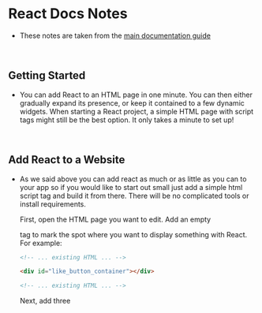 # React Docs Notes

- These notes are taken from the [main documentation guide](https://reactjs.org/docs/getting-started.html)

<br>

## Getting Started

- You can add React to an HTML page in one minute. You can then either gradually expand its presence, or keep it contained to a few dynamic widgets. When starting a React project, a simple HTML page with script tags might still be the best option. It only takes a minute to set up!

<Br>

## Add React to a Website

- As we said above you can add react as much or as little as you can to your app so if you would like to start out small just add a simple html script tag and build it from there. There will be no complicated tools or install requirements.

  First, open the HTML page you want to edit. Add an empty <div> tag to mark the spot where you want to display something with React. For example:
  ```html
  <!-- ... existing HTML ... -->

  <div id="like_button_container"></div>

  <!-- ... existing HTML ... -->
  ```
  Next, add three <script> tags to the HTML page right before the closing </body> tag:
  ```html
     <!-- ... other HTML ... -->

    <!-- Load React. -->
    <!-- Note: when deploying, replace "development.js" with "production.min.js". -->
    <script src="https://unpkg.com/react@17/umd/react.development.js" crossorigin></script>
    <script src="https://unpkg.com/react-dom@17/umd/react-dom.development.js" crossorigin></script>

    <!-- Load our React component. -->
    <script src="like_button.js"></script>

  </body>
  ```
  The first two tags load React. The third one will load your component code. (Step 3: Create a React Component - Create a file called like_button.js next to your HTML page.) However since we have not learned how to create components in react wea re gonna skip this part. But you get the idea of how to include react into your html pages.
  
  By the way if you want to use JSX instead of native javascript you need to include the follownig at the bottom fo the page as well:
    ```html
    <script src="https://unpkg.com/babel-standalone@6/babel.min.js"></script>
    ```
    
    (Adding JSX to a project doesn’t require complicated tools like a bundler or a development server. Essentially, adding JSX is a lot like adding a CSS preprocessor. The only requirement is to have Node.js installed on your computer.)
  
- __`Note`__ -- Before deploying your website to production, be mindful that unminified JavaScript can significantly slow down the page for your users. Make sure HTML loads, be sure to have `production.min.js`

<br>

## Create a New React App

- This page describes a few popular React toolchains which is used for scaling, debugging, optimizing .. etc. The toolchains recommended on this page don’t require configuration to get started. If you don’t experience the problems described above or don’t feel comfortable using JavaScript tools yet, consider adding React as a plain <script> tag on an HTML page, optionally with JSX.

### Create React App

- Create React App is a comfortable environment for learning React, and is the best way to start building a new single-page application in React. To create a project, run: 
  ```
  npx create-react-app my-app
  cd my-app
  npm start
  ```
  Create React App doesn’t handle backend logic or databases; it just creates a frontend build pipeline, so you can use it with any backend you want. Under the hood, it uses Babel and webpack, but you don’t need to know anything about them.

### Your own Toolchain

- If you prefer to set up your own JavaScript toolchain from scratch A JavaScript build toolchain typically consists of:
  - A package manager, such as Yarn or npm (for installation)
  - A bundler, such as webpack or Parcel. It lets you write modular code and bundle it together into small packages to optimize load time.
  - A compiler such as Babel. It lets you write modern JavaScript code that still works in older browsers.
  
<br>
---

## Introducing JSX

- Consider this variable declaration:
  ```js
  const element = <h1>Hello, world!</h1>;
  ```
  This funny tag syntax is neither a string nor HTML. It is called JSX, and it is a syntax extension to JavaScript. We recommend using it with React to describe what the UI should look like

- __`Why JSX?`__ -- React embraces the fact that rendering logic is inherently coupled with other UI logic: how events are handled, how the state changes over time, and how the data is prepared for display.

  React doesn’t require using JSX, but most people find it helpful as a visual aid when working with UI inside the JavaScript code. It also allows React to show more useful error and warning messages.
  
- __`Embedding Expressions in JSX`__ -- In the example below, we declare a variable called name and then use it inside JSX by wrapping it in curly braces:
  ```js
  const name = 'Josh Perez';
  const element = <h1>Hello, {name}</h1>;

  ReactDOM.render(
    element,
    document.getElementById('root')
  );
  ```
  You can put any valid JavaScript expression inside the curly braces in JSX.
  
- __`JSX is an Expression Too`__ -- After compilation, JSX expressions become regular JavaScript function calls and evaluate to JavaScript objects. This means that you can use JSX inside of if statements and for loops, assign it to variables, accept it as arguments, and return it from functions:
  ```js
  function getGreeting(user) {
    if (user) {
      return <h1>Hello, {formatName(user)}!</h1>;
    }
    return <h1>Hello, Stranger.</h1>;
  }
  ```
  
- __`Specifying Attributes with JSX`__ -- You may use quotes to specify string literals as attributes:
  ```js
  const element = <div tabIndex="0"></div>;
  ```
  You may also use curly braces to embed a JavaScript expression in an attribute:
  ```js
  const element = <img src={user.avatarUrl}></img>;
  ```
  Don’t put quotes around curly braces when embedding a JavaScript expression in an attribute.
  
- __`JSX Prevents Injection Attacks`__ -- It is safe to embed user input in JSX:
  ```js
  const title = response.potentiallyMaliciousInput;
  // This is safe:
  const element = <h1>{title}</h1>;
  ```
  By default, React DOM escapes any values embedded in JSX before rendering them. Thus it ensures that you can never inject anything that’s not explicitly written in your application.
  
- __`JSX Represents Objects`__ -- Babel compiles JSX down to React.createElement() calls. For exmaple this code in jsx:
  ```js
  const element = (
    <h1 className="greeting">
      Hello, world!
    </h1>
  );
  ```
  is equal to this in javsacript:
  ```js
  const element = React.createElement(
    'h1',
    {className: 'greeting'},
    'Hello, world!'
  );
  ```

<Br>

## Rendering Elements 

<Br>

## Components and Props

<Br>

## State and Lifecycle

<br>

## Handling Events

<Br>

## Conditional Rendering 

<br>

## Lists and Keys

<br>

## Forms

<br>

## Lifting State Up

<br>

## Composition vs Inheritance

<br>

## Thinking in React
